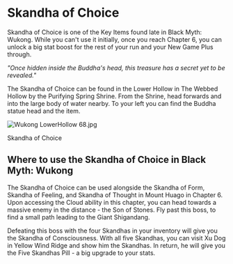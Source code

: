 # Skandha of Choice

Skandha of Choice is one of the Key Items found late in Black Myth: Wukong. While you can't use it initially, once you reach Chapter 6, you can unlock a big stat boost for the rest of your run and your New Game Plus through. 

_"Once hidden inside the Buddha's head, this treasure has a secret yet to be revealed."_

The Skandha of Choice can be found in the Lower Hollow in The Webbed Hollow by the Purifying Spring Shrine. From the Shrine, head forwards and into the large body of water nearby. To your left you can find the Buddha statue head and the item. 

![Wukong LowerHollow 68.jpg](https://oyster.ignimgs.com/mediawiki/apis.ign.com/black-myth-wukong/8/83/Wukong_LowerHollow_68.jpg)

Skandha of Choice

## Where to use the Skandha of Choice in Black Myth: Wukong

The Skandha of Choice can be used alongside the Skandha of Form, Skandha of Feeling, and Skandha of Thought <meta />in Mount Huago in Chapter 6. Upon accessing the Cloud ability in this chapter, you can head towards a massive enemy in the distance - the Son of Stones. Fly past this boss, to find a small path leading to the Giant Shigandang. 

Defeating this boss with the four Skandhas in your inventory will give you the Skandha of Consciousness. With all five Skandhas, you can visit Xu Dog in Yellow Wind Ridge and show him the Skandhas. In return, he will give you the Five Skandhas Pill - a big upgrade to your stats.